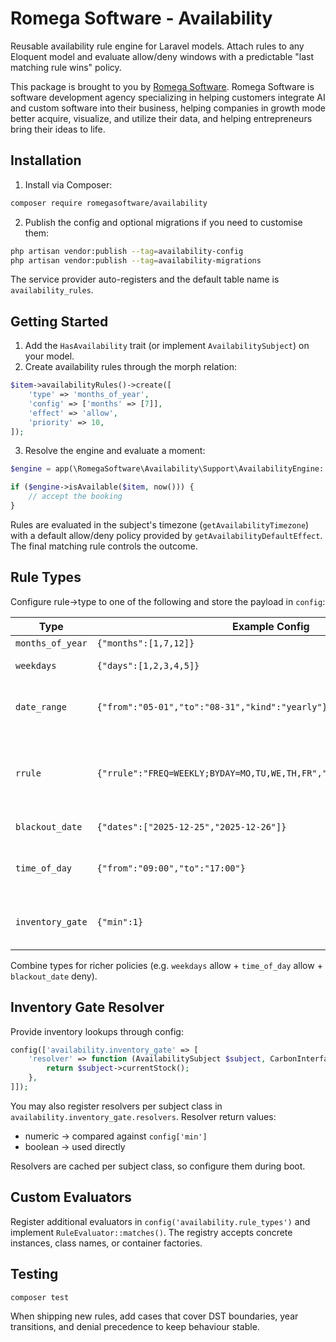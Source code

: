 # Romega Software - Availability

Reusable availability rule engine for Laravel models. Attach rules to any Eloquent model and evaluate allow/deny windows with a predictable "last matching rule wins" policy.

This package is brought to you by [Romega Software](https://romegasoftware.com). Romega Software is software development agency specializing in helping customers integrate AI and custom software into their business, helping companies in growth mode better acquire, visualize, and utilize their data, and helping entrepreneurs bring their ideas to life.

## Installation

1. Install via Composer:

```bash
composer require romegasoftware/availability
```

2. Publish the config and optional migrations if you need to customise them:

```bash
php artisan vendor:publish --tag=availability-config
php artisan vendor:publish --tag=availability-migrations
```

The service provider auto-registers and the default table name is `availability_rules`.

## Getting Started

1. Add the `HasAvailability` trait (or implement `AvailabilitySubject`) on your model.
2. Create availability rules through the morph relation:

```php
$item->availabilityRules()->create([
    'type' => 'months_of_year',
    'config' => ['months' => [7]],
    'effect' => 'allow',
    'priority' => 10,
]);
```

3. Resolve the engine and evaluate a moment:

```php
$engine = app(\RomegaSoftware\Availability\Support\AvailabilityEngine::class);

if ($engine->isAvailable($item, now())) {
    // accept the booking
}
```

Rules are evaluated in the subject's timezone (`getAvailabilityTimezone`) with a default allow/deny policy provided by `getAvailabilityDefaultEffect`. The final matching rule controls the outcome.

## Rule Types

Configure rule->type to one of the following and store the payload in `config`:

| Type             | Example Config                                                         | Notes                                                                                                            |
| ---------------- | ---------------------------------------------------------------------- | ---------------------------------------------------------------------------------------------------------------- |
| `months_of_year` | `{"months":[1,7,12]}`                                                  | ISO months (1–12).                                                                                               |
| `weekdays`       | `{"days":[1,2,3,4,5]}`                                                 | ISO weekdays (1=Mon).                                                                                            |
| `date_range`     | `{"from":"05-01","to":"08-31","kind":"yearly"}`                        | Yearly (MM-DD) ranges wrap year-end; absolute expects `Y-m-d`.                                                   |
| `rrule`          | `{"rrule":"FREQ=WEEKLY;BYDAY=MO,TU,WE,TH,FR","tz":"America/New_York"}` | Supports core `FREQ`, `BYDAY`, `BYMONTH`, `BYMONTHDAY`, `BYHOUR/MINUTE/SECOND`, `INTERVAL` (requires `DTSTART`). |
| `blackout_date`  | `{"dates":["2025-12-25","2025-12-26"]}`                                | Specific calendar dates to deny.                                                                                 |
| `time_of_day`    | `{"from":"09:00","to":"17:00"}`                                        | Inclusive time window. Wraps overnight spans (`22:00` → `04:00`).                                                |
| `inventory_gate` | `{"min":1}`                                                            | Delegates to a resolver that returns numeric stock or boolean availability.                                      |

Combine types for richer policies (e.g. `weekdays` allow + `time_of_day` allow + `blackout_date` deny).

## Inventory Gate Resolver

Provide inventory lookups through config:

```php
config(['availability.inventory_gate' => [
    'resolver' => function (AvailabilitySubject $subject, CarbonInterface $moment, array $ruleConfig): int {
        return $subject->currentStock();
    },
]]);
```

You may also register resolvers per subject class in `availability.inventory_gate.resolvers`. Resolver return values:

- numeric → compared against `config['min']`
- boolean → used directly

Resolvers are cached per subject class, so configure them during boot.

## Custom Evaluators

Register additional evaluators in `config('availability.rule_types')` and implement `RuleEvaluator::matches()`. The registry accepts concrete instances, class names, or container factories.

## Testing

```bash
composer test
```

When shipping new rules, add cases that cover DST boundaries, year transitions, and denial precedence to keep behaviour stable.

